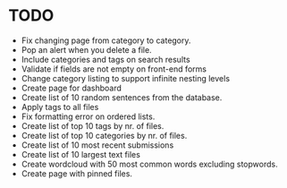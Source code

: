 # TODO

- Fix changing page from category to category.
- Pop an alert when you delete a file.
- Include categories and tags on search results
- Validate if fields are not empty on front-end forms
- Change category listing to support infinite nesting levels
- Create page for dashboard
- Create list of 10 random sentences from the database.
- Apply tags to all files
- Fix formatting error on ordered lists.
- Create list of top 10 tags by nr. of files.
- Create list of top 10 categories by nr. of files.
- Create list of 10 most recent submissions
- Create list of 10 largest text files
- Create wordcloud with 50 most common words excluding stopwords.
- Create page with pinned files.
